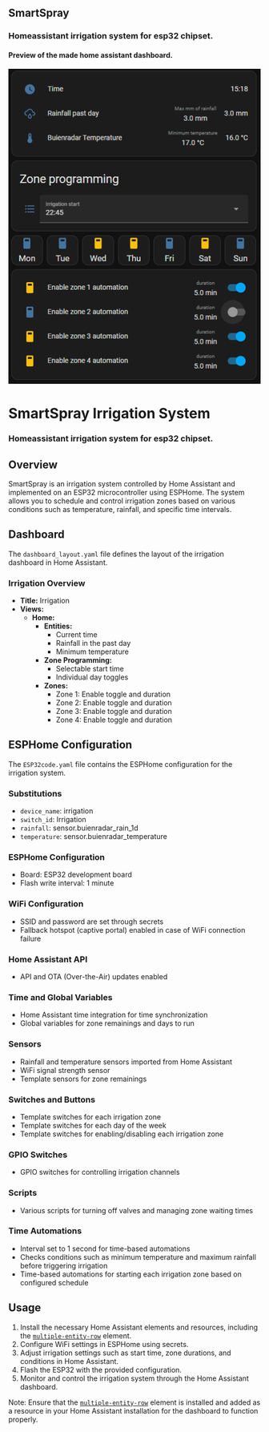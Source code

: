 ## SmartSpray
### Homeassistant irrigation system for esp32 chipset.

#### Preview of the made home assistant dashboard.
![Preview of the made home assistant dashboard](./irrigation.PNG)


# SmartSpray Irrigation System
### Homeassistant irrigation system for esp32 chipset.
## Overview

SmartSpray is an irrigation system controlled by Home Assistant and implemented on an ESP32 microcontroller using ESPHome. The system allows you to schedule and control irrigation zones based on various conditions such as temperature, rainfall, and specific time intervals.

## Dashboard

The `dashboard_layout.yaml` file defines the layout of the irrigation dashboard in Home Assistant.

### Irrigation Overview

- **Title:** Irrigation
- **Views:**
  - **Home:**
    - **Entities:**
      - Current time
      - Rainfall in the past day
      - Minimum temperature
    - **Zone Programming:**
      - Selectable start time
      - Individual day toggles
    - **Zones:**
      - Zone 1: Enable toggle and duration
      - Zone 2: Enable toggle and duration
      - Zone 3: Enable toggle and duration
      - Zone 4: Enable toggle and duration

## ESPHome Configuration

The `ESP32code.yaml` file contains the ESPHome configuration for the irrigation system.

### Substitutions

- `device_name`: irrigation
- `switch_id`: Irrigation
- `rainfall`: sensor.buienradar_rain_1d
- `temperature`: sensor.buienradar_temperature

### ESPHome Configuration

- Board: ESP32 development board
- Flash write interval: 1 minute

### WiFi Configuration

- SSID and password are set through secrets
- Fallback hotspot (captive portal) enabled in case of WiFi connection failure

### Home Assistant API

- API and OTA (Over-the-Air) updates enabled

### Time and Global Variables

- Home Assistant time integration for time synchronization
- Global variables for zone remainings and days to run

### Sensors

- Rainfall and temperature sensors imported from Home Assistant
- WiFi signal strength sensor
- Template sensors for zone remainings

### Switches and Buttons

- Template switches for each irrigation zone
- Template switches for each day of the week
- Template switches for enabling/disabling each irrigation zone

### GPIO Switches

- GPIO switches for controlling irrigation channels

### Scripts

- Various scripts for turning off valves and managing zone waiting times

### Time Automations

- Interval set to 1 second for time-based automations
- Checks conditions such as minimum temperature and maximum rainfall before triggering irrigation
- Time-based automations for starting each irrigation zone based on configured schedule

## Usage

1. Install the necessary Home Assistant elements and resources, including the [`multiple-entity-row`](https://github.com/benct/lovelace-multiple-entity-row) element.
2. Configure WiFi settings in ESPHome using secrets.
3. Adjust irrigation settings such as start time, zone durations, and conditions in Home Assistant.
4. Flash the ESP32 with the provided configuration.
5. Monitor and control the irrigation system through the Home Assistant dashboard.

Note: Ensure that the [`multiple-entity-row`](https://github.com/benct/lovelace-multiple-entity-row) element is installed and added as a resource in your Home Assistant installation for the dashboard to function properly.